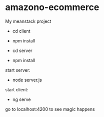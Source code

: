 # amazono-ecommerce
My meanstack project

- cd client
- npm install

- cd server
- npm install

start server:
- node server.js

start client:
- ng serve

go to localhost:4200 to see magic happens
